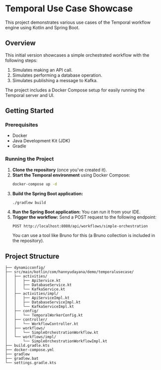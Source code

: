 # Temporal Use Case Showcase

This project demonstrates various use cases of the Temporal workflow engine using Kotlin and Spring Boot.

## Overview

This initial version showcases a simple orchestrated workflow with the following steps:

1.  Simulates making an API call.
2.  Simulates performing a database operation.
3.  Simulates publishing a message to Kafka.

The project includes a Docker Compose setup for easily running the Temporal server and UI.

## Getting Started

### Prerequisites

* Docker
* Java Development Kit (JDK)
* Gradle

### Running the Project

1.  **Clone the repository** (once you've created it).
2.  **Start the Temporal environment** using Docker Compose:
    ```bash
    docker-compose up -d
    ```
3.  **Build the Spring Boot application:**
    ```bash
    ./gradlew build
    ```
4.  **Run the Spring Boot application:** You can run it from your IDE.
5.  **Trigger the workflow:** Send a POST request to the following endpoint:
    ```
    POST http://localhost:8080/api/workflows/simple-orchestration
    ```
    You can use a tool like Bruno for this (a Bruno collection is included in the repository).

## Project Structure

```
├── dynamicconfig/
├── src/main/kotlin/com/hannyudayana/demo/temporalusecase/
│   ├── activities/
│   │   ├── ApiService.kt
│   │   ├── DatabaseService.kt
│   │   └── KafkaService.kt
│   ├── activities/impl/
│   │   ├── ApiServiceImpl.kt
│   │   ├── DatabaseServiceImpl.kt
│   │   └── KafkaServiceImpl.kt
│   ├── config/
│   │   └── TemporalWorkerConfig.kt
│   ├── controller/
│   │   └── WorkflowController.kt
│   ├── workflows/
│   │   └── SimpleOrchestrationWorkflow.kt
│   └── workflows/impl/
│       └── SimpleOrchestrationWorkflowImpl.kt
├── build.gradle.kts
├── docker-compose.yml
├── gradlew
├── gradlew.bat
└── settings.gradle.kts
```